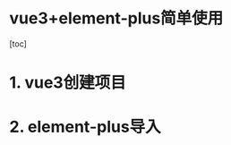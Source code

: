 # vue3+element-plus简单使用

[toc]



# 1. vue3创建项目













# 2. element-plus导入



























